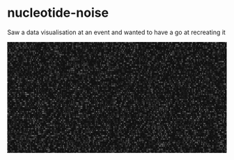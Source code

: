 # nucleotide-noise

Saw a data visualisation at an event and wanted to have a go at recreating it

![An example generated image](./dna_gen.png?raw=true "An example generated image")
